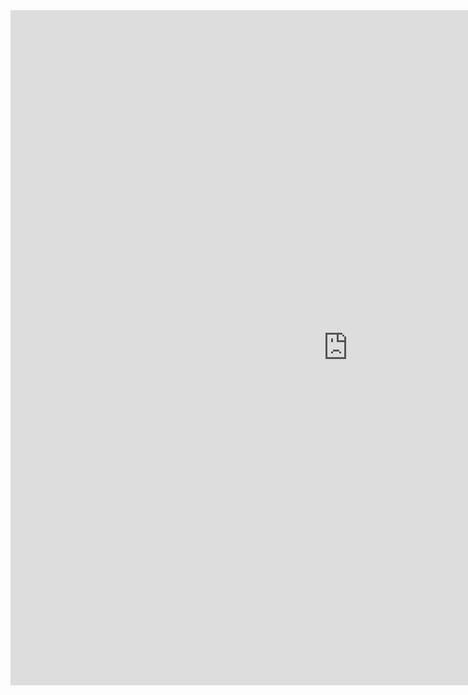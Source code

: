 <iframe src="https://lamastex.github.io/spark-trend-calculus-examples/notebooks/ScaDaMaLe/BivariateTrendCalculusShowcase1.html" width="1080" height="1080" frameborder="0"></iframe>

